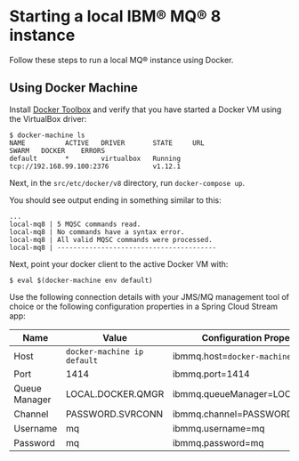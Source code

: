 # Starting a local IBM&reg; MQ&reg; 8 instance

Follow these steps to run a local MQ&reg; instance using Docker.

## Using Docker Machine

Install [Docker Toolbox](https://www.docker.com/products/docker-toolbox)
and verify that you have started a Docker VM using the VirtualBox driver:

```console
$ docker-machine ls
NAME          ACTIVE   DRIVER       STATE     URL                         SWARM   DOCKER    ERRORS
default       *        virtualbox   Running   tcp://192.168.99.100:2376           v1.12.1
```

Next, in the `src/etc/docker/v8` directory, run `docker-compose up`.

You should see output ending in something similar to this:

```console
...
local-mq8 | 5 MQSC commands read.
local-mq8 | No commands have a syntax error.
local-mq8 | All valid MQSC commands were processed.
local-mq8 | ----------------------------------------
```

Next, point your docker client to the active Docker VM with:

```console
$ eval $(docker-machine env default)
```

Use the following connection details with your JMS/MQ management tool of choice
or the following configuration properties in a Spring Cloud Stream app:

| Name          | Value                         | Configuration Property Example
| ------------- | ----------------------------- | ----------------------------------------- |
| Host          | `docker-machine ip default`   | ibmmq.host=`docker-machine ip default`    |
| Port          | 1414                          | ibmmq.port=1414                           |
| Queue Manager | LOCAL.DOCKER.QMGR             | ibmmq.queueManager=LOCAL.DOCKER.QMGR      |
| Channel       | PASSWORD.SVRCONN              | ibmmq.channel=PASSWORD.SVRCONN            |
| Username      | mq                            | ibmmq.username=mq                         |
| Password      | mq                            | ibmmq.password=mq                         |
